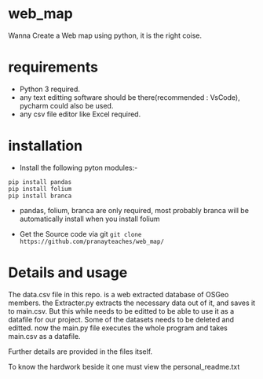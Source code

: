 # web_map
Wanna Create a Web map using python, it is the right coise.

# requirements
* Python 3 required.
* any text editting software should be there(recommended : VsCode), pycharm could also be used.
* any csv file editor like Excel required.

# installation
* Install the following pyton modules:-
``` 
pip install pandas
pip install folium
pip install branca 
```
* pandas, folium, branca are only required, most probably branca will be automatically install when you install folium

* Get the Source code via git
``` git clone https://github.com/pranayteaches/web_map/ ```
# Details and usage
The data.csv file in this repo. is a web extracted database of OSGeo members.
the Extracter.py extracts the necessary data out of it, and saves it to main.csv.
But this while needs to be editted to be able to use it as a datafile for our project.
Some of the datasets needs to be deleted and editted.
now the main.py file executes the whole program and takes main.csv as a datafile.


Further details are provided in the files itself.

To know the hardwork beside it one must view the personal_readme.txt




